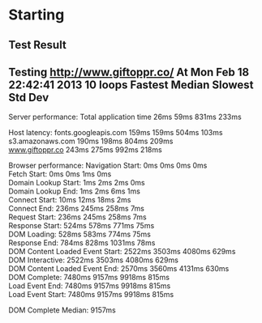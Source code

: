 # Starting

## Test Result

Testing http://www.giftoppr.co/
At Mon Feb 18 22:42:41 2013
10 loops
Fastest   Median    Slowest   Std Dev   
---------------------------------------------------------------------------

Server performance:
Total application time             26ms      59ms      831ms     233ms     

Host latency:
fonts.googleapis.com               159ms     159ms     504ms     103ms     
s3.amazonaws.com                   190ms     198ms     804ms     209ms     
www.giftoppr.co                    243ms     275ms     992ms     218ms     

Browser performance:
Navigation Start:                  0ms       0ms       0ms       0ms       
Fetch Start:                       0ms       0ms       1ms       0ms       
Domain Lookup Start:               1ms       2ms       2ms       0ms       
Domain Lookup End:                 1ms       2ms       6ms       1ms       
Connect Start:                     10ms      12ms      18ms      2ms       
Connect End:                       236ms     245ms     258ms     7ms       
Request Start:                     236ms     245ms     258ms     7ms       
Response Start:                    524ms     578ms     771ms     75ms      
DOM Loading:                       528ms     583ms     774ms     75ms      
Response End:                      784ms     828ms     1031ms    78ms      
DOM Content Loaded Event Start:    2522ms    3503ms    4080ms    629ms     
DOM Interactive:                   2522ms    3503ms    4080ms    629ms     
DOM Content Loaded Event End:      2570ms    3560ms    4131ms    630ms     
DOM Complete:                      7480ms    9157ms    9918ms    815ms     
Load Event End:                    7480ms    9157ms    9918ms    815ms     
Load Event Start:                  7480ms    9157ms    9918ms    815ms   

DOM Complete Median: 9157ms
